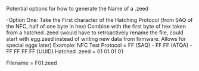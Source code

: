Potential options for how to generate the Name of a .zeed

-Option One: 
Take the First character of the Hatching Protocol (from SAQ of the NFC, half of one byte in hex)
Combine with the first byte of hex taken from a hatched .zeed 
(would have to retroactively rename the file, could start with egg.zeed instead of writing new data from firmware. Allows for special eggs later)
Example:
NFC Test Protocol = FF (SAQ) - FF FF (ATQA) - FF FF FF FF (UUID)
Hatched .zeed = 
01 01
01 01

Filename = F01.zeed
